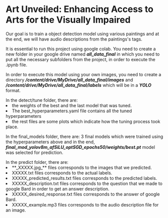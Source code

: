 # Art Unveiled: Enhancing Access to Arts for the Visually Impaired
Our goal is to train a object detection model using various paintings and at the end, we will have audio descriptions from the paintings's tags.

It is essential to run this project using google colab.
You need to create a new folder in your google drive named **_all_data_final_** in which you need to put all the necessary subfolders from the project, in order to execute the .ipynb file.
 
In order to execute this model using your own images, you need to create a directory **_/content/drive/MyDrive/all_data_final/images_** and **_/content/drive/MyDrive/all_data_final/labels_** which will be in a **_YOLO_** format.

<dl type = "circle">In the detect/tune folder, there are:
 <li>the weights of the best and the last model that was tuned. </li>
 <li>The best_hyperparameters.yaml file contains all the tuned hyperparameters</li> 
 <li>the rest files are some plots which indicate how the tuning process took place.</li></dl>
<dl type = "circle">In the final_models folder, there are:
 3 final models which were trained using the hyperparameters above and in the end,<br> <b><i>final_mod_yolov8m_afSiLU_optSGD_epochs50/weights/best.pt</b></i> model was selected for prediction.</dl>
<dl type = "circle">In the predict folder, there are:
 <li>**_XXXXX.jpg_** files corresponds to the images that we predicted.</li>
 <li>XXXXX.txt files corresponds to the actual labels.</li>
 <li>XXXXX_predicted_results.txt files corresponds to the predicted labels.</li>
 <li>XXXXX_description.txt files corresponds to the question that we made to google Bard in order to get an answer description.</li>
 <li>XXXXX_desired_response.txt files corresponds to the answer of google Bard.</li>
 <li>XXXXX_example.mp3 files corresponds to the audio description file for an image.</li>
</dl>
